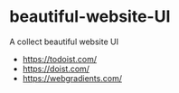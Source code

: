 # beautiful-website-UI
A collect beautiful website UI


* https://todoist.com/
* https://doist.com/
* https://webgradients.com/
